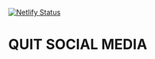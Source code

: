 [![Netlify Status](https://api.netlify.com/api/v1/badges/c5a2f8f0-e22a-4ae4-82e4-bcdea06adf7c/deploy-status)](https://app.netlify.com/sites/quirky-gates-75f190/deploys)

# QUIT SOCIAL MEDIA
